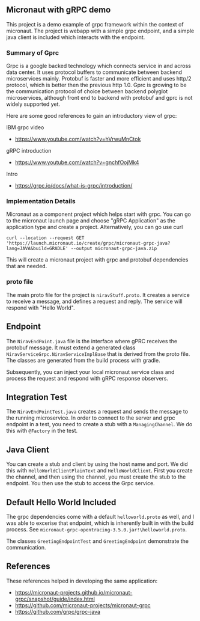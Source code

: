 ## Micronaut with gRPC demo

This project is a demo example of grpc framework within the context of micronaut. The project is webapp with a simple grpc endpoint, and 
a simple java client is included which interacts with the endpoint. 

### Summary of Gprc

Grpc is a google backed technology which connects service in and across data center. It uses protocol buffers to communicate between 
backend microservices mainly. Protobuf is faster and more efficient and uses http/2 protocol, which is better then the previous http 1.0. Gprc
is growing to be the communication protocol of choice between backend polyglot microservices, although front end to backend with protobuf and gprc 
is not widely supported yet. 

Here are some good references to gain an introductory view of grpc:

IBM grpc video
- https://www.youtube.com/watch?v=hVrwuMnCtok

gRPC introduction
- https://www.youtube.com/watch?v=gnchfOojMk4

Intro
- https://grpc.io/docs/what-is-grpc/introduction/

### Implementation Details

Micronaut as a component project which helps start with grpc. You can go to the micronaut launch page and choose "gRPC Application" as the
application type and create a project. Alternatively, you can go use curl

```shell
curl --location --request GET 'https://launch.micronaut.io/create/grpc/micronaut-grpc-java?lang=JAVA&build=GRADLE' --output micronaut-grpc-java.zip
```

This will create a micronaut project with grpc and protobuf dependencies that are needed.

### proto file

The main proto file for the project is `niravStuff.proto`. It creates a service to receive a message, and defines a request and reply. 
The service will respond with "Hello World".

## Endpoint

The `NiravEndPoint.java` file is the interface where gPRC receives the protobuf message. It must extend a generated class `NiravServiceGrpc.NiravServiceImplBase` that is 
derived from the proto file. The classes are generated from the build process with gradle. 

Subsequently, you can inject your local micronaut service class and process the request and respond with gRPC response observers.

## Integration Test

The `NiravEndPointTest.java` creates a request and sends the message to the running microservice. In order to connect to the server and grpc endpoint 
in a test, you need to create a stub with a `ManagingChannel`. We do this with `@Factory` in the test.

## Java Client

You can create a stub and client by using the host name and port. We did this with `HelloWorldClientPlainText` and `HelloWorldClient`.
First you create the channel, and then using the channel, you must create the stub to the endpoint. You then use the stub to access the Grpc service.

## Default Hello World Included

The grpc dependencies come with a default `helloworld.proto` as well, and I was able to excerise that endpoint, which is inherently built in with 
the build process. See `micronaut-grpc-opentracing-3.5.0.jar!\helloworld.proto`.

The classes `GreetingEndpointTest` and `GreetingEndpoint` demonstrate the communication. 

## References

These references helped in developing the same application:

- https://micronaut-projects.github.io/micronaut-grpc/snapshot/guide/index.html
- https://github.com/micronaut-projects/micronaut-grpc
- https://github.com/grpc/grpc-java